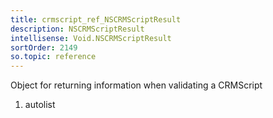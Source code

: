 ```yaml
---
title: crmscript_ref_NSCRMScriptResult
description: NSCRMScriptResult
intellisense: Void.NSCRMScriptResult
sortOrder: 2149
so.topic: reference
---
```



Object for returning information when validating a CRMScript




1. autolist

